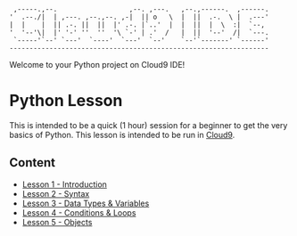 
     ,-----.,--.                  ,--. ,---.   ,--.,------.  ,------.
    '  .--./|  | ,---. ,--.,--. ,-|  || o   \  |  ||  .-.  \ |  .---'
    |  |    |  || .-. ||  ||  |' .-. |`..'  |  |  ||  |  \  :|  `--, 
    '  '--'\|  |' '-' ''  ''  '\ `-' | .'  /   |  ||  '--'  /|  `---.
     `-----'`--' `---'  `----'  `---'  `--'    `--'`-------' `------'
    ----------------------------------------------------------------- 


Welcome to your Python project on Cloud9 IDE!

# Python Lesson

This is intended to be a quick (1 hour) session for a beginner to get 
the very basics of Python. This lesson is intended to be run in 
[Cloud9](http://c9.io).

## Content

* [Lesson 1 - Introduction](/lesson1/README.md)
* [Lesson 2 - Syntax](/lesson2/README.md)
* [Lesson 3 - Data Types & Variables](/lesson3/README.md)
* [Lesson 4 - Conditions & Loops](/lesson4/README.md)
* [Lesson 5 - Objects](/lesson5/README.md)